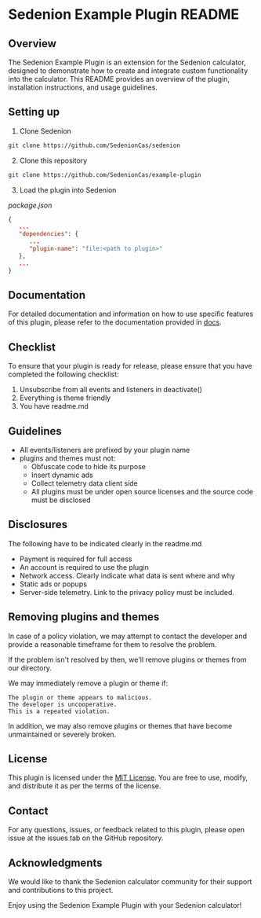 # Sedenion Example Plugin README

## Overview

The Sedenion Example Plugin is an extension for the Sedenion calculator, designed to demonstrate how to create and integrate custom functionality into the calculator. This README provides an overview of the plugin, installation instructions, and usage guidelines.

## Setting up

1. Clone Sedenion

```bash
git clone https://github.com/SedenionCas/sedenion
```

2. Clone this repository

```bash
git clone https://github.com/SedenionCas/example-plugin
```

3. Load the plugin into Sedenion

_package.json_

```json
{
   ...
   "dependencies": {
      ...
      "plugin-name": "file:<path to plugin>"
   },
   ...
}
```

## Documentation

For detailed documentation and information on how to use specific features of this plugin, please refer to the documentation provided in [docs](https://docs.sedenion.net).

## Checklist
To ensure that your plugin is ready for release, please ensure that you have completed the following checklist:
1. Unsubscribe from all events and listeners in deactivate()
2. Everything is theme friendly
3. You have readme.md

## Guidelines
- All events/listeners are prefixed by your plugin name
- plugins and themes must not:
   - Obfuscate code to hide its purpose
   - Insert dynamic ads
   - Collect telemetry data client side
   - All plugins must be under open source licenses and the source code must be disclosed

## Disclosures
The following have to be indicated clearly in the readme.md
- Payment is required for full access
- An account is required to use the plugin
- Network access. Clearly indicate what data is sent where and why
- Static ads or popups
- Server-side telemetry. Link to the privacy policy must be included.

## Removing plugins and themes
In case of a policy violation, we may attempt to contact the developer and provide a reasonable timeframe for them to resolve the problem.

If the problem isn't resolved by then, we'll remove plugins or themes from our directory.

We may immediately remove a plugin or theme if:

    The plugin or theme appears to malicious.
    The developer is uncooperative.
    This is a repeated violation.

In addition, we may also remove plugins or themes that have become unmaintained or severely broken.

## License

This plugin is licensed under the [MIT License](LICENSE). You are free to use, modify, and distribute it as per the terms of the license.

## Contact

For any questions, issues, or feedback related to this plugin, please open issue at the issues tab on the GitHub repository.

## Acknowledgments

We would like to thank the Sedenion calculator community for their support and contributions to this project.

Enjoy using the Sedenion Example Plugin with your Sedenion calculator!
